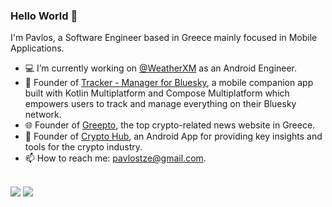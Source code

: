 ### Hello World 👋

I'm Pavlos, a Software Engineer based in Greece mainly focused in Mobile Applications.

- 💻 I’m currently working on [@WeatherXM](https://github.com/WeatherXM/wxm-android) as an Android Engineer.
- 📲 Founder of [Tracker - Manager for Bluesky](https://blueskyapp.app/), a mobile companion app built with Kotlin Multiplatform and Compose Multiplatform which empowers users to track and manage everything on their Bluesky network.
- 🌐 Founder of [Greepto](https://greepto.gr/), the top crypto-related news website in Greece.
- 📲 Founder of [Crypto Hub](https://play.google.com/store/apps/details?id=com.tzegian.cryptoanalogy), an Android App for providing key insights and tools for the crypto industry.
- 📫 How to reach me: [pavlostze@gmail.com](pavlostze@gmail.com).

<br/>
<div>
  <img src="https://github-readme-stats.vercel.app/api?username=PavlosTze&show_icons=true&theme=nord&count_private=true" />
  <img src="https://github-readme-streak-stats.herokuapp.com?user=PavlosTze&theme=nord&stroke=FFFFFF" />
</div>
